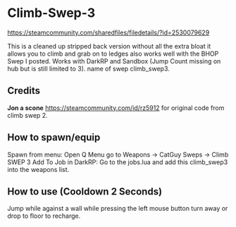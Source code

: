 # Climb-Swep-3
https://steamcommunity.com/sharedfiles/filedetails/?id=2530079629

This is a cleaned up stripped back version without all the extra bloat it allows you to climb and grab on to ledges also works well with the BHOP Swep I posted. Works with DarkRP and Sandbox (Jump Count missing on hub but is still limited to 3). name of swep climb_swep3.

## Credits
**Jon a scone** https://steamcommunity.com/id/rz5912 for original code from climb swep 2.

## How to spawn/equip
Spawn from menu: Open Q Menu go to Weapons -> CatGuy Sweps -> Climb SWEP 3
Add To Job in DarkRP: Go to the jobs.lua and add this climb_swep3 into the weapons list.

## How to use (Cooldown 2 Seconds)
Jump while against a wall while pressing the left mouse button turn away or drop to floor to recharge.
